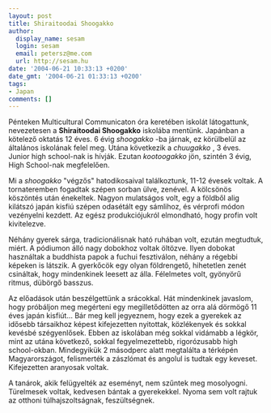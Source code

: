```yaml
---
layout: post
title: Shiraitoodai Shoogakko
author:
  display_name: sesam
  login: sesam
  email: petersz@me.com
  url: http://sesam.hu
date: '2004-06-21 10:33:13 +0200'
date_gmt: '2004-06-21 01:33:13 +0200'
tags:
- Japan
comments: []
---
```


Pénteken Multicultural Communicaton óra keretében iskolát látogattunk, nevezetesen a **Shiraitoodai Shoogakko** iskolába mentünk. Japánban a kötelező oktatás 12 éves. 6 évig _shoogakko_ -ba járnak, ez körülbelül az általános iskolának felel meg. Utána következik a _chuugakko_ , 3 éves. Junior high school-nak is hívják. Ezutan _kootoogakko_ jön, szintén 3 évig, High School-nak megfelelően. 

Mi a _shoogakko_ "végzős" hatodikosaival találkoztunk, 11-12 évesek voltak. A tornateremben fogadtak szépen sorban ülve, zenével. A kölcsönös köszöntés után énekeltek. Nagyon mulatságos volt, egy a földből alig kilátszó japán kisfiú szépen odasétált egy sámlihoz, és vérprofi módon vezényelni kezdett. Az egész produkciójukról elmondható, hogy profin volt kivitelezve.

Néhány gyerek sárga, tradicionálisnak ható ruhában volt, ezután megtudtuk, miért. A pódiumon álló nagy dobokhoz voltak öltözve. Ilyen dobokat használtak a buddhista papok a fuchui fesztiválon, néhány a régebbi képeken is látszik. A gyerkőcök egy olyan földrengető, hihetetlen zenét csináltak, hogy mindenkinek leesett az álla. Félelmetes volt, gyönyörű ritmus, dübörgő basszus.

Az előadások után beszélgettünk a srácokkal. Hát mindenkinek javaslom, hogy próbáljon meg megérteni egy megilletődötten az orra alá dörmögő 11 éves japán kisfiút... Bár meg kell jegyeznem, hogy ezek a gyerekek az idősebb társaikhoz képest kifejezetten nyitottak, közlékenyek és sokkal kevésbé szégyenlősek. Ebben az iskolában még sokkal vidámabb a légkör, mint az utána következő, sokkal fegyelmezettebb, rigorózusabb high school-okban. Mindegyikük 2 másodperc alatt megtalálta a térképén Magyarországot, felismerték a zászlómat és angolul is tudtak egy keveset. Kifejezetten aranyosak voltak.

A tanárok, akik felügyelték az eseményt, nem szűntek meg mosolyogni. Türelmesek voltak, kedvesen bántak a gyerekekkel. Nyoma sem volt rajtuk az otthoni túlhajszoltságnak, feszültségnek.
